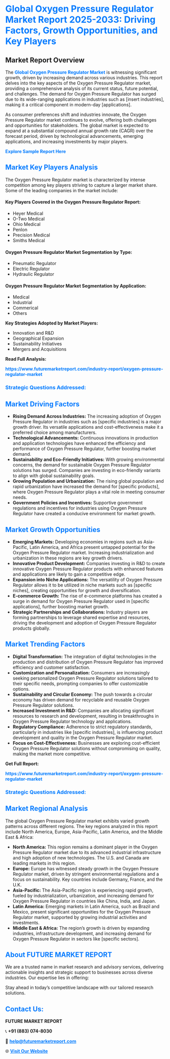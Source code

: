 <h1 style="color: #007BFF;">Global Oxygen Pressure Regulator Market Report 2025-2033: Driving Factors, Growth Opportunities, and Key Players</h1>

<section id="overview">
<h2>Market Report Overview</h2>
<p>The <a href="https://www.futuremarketreport.com/industry-report/oxygen-pressure-regulator-market" style="color: #007BFF; text-decoration: none;"><strong>Global Oxygen Pressure Regulator Market</strong></a> is witnessing significant growth, driven by increasing demand across various industries. This report delves into the key aspects of the Oxygen Pressure Regulator market, providing a comprehensive analysis of its current status, future potential, and challenges. The demand for Oxygen Pressure Regulator has surged due to its wide-ranging applications in industries such as [insert industries], making it a critical component in modern-day [applications].</p>
<p>As consumer preferences shift and industries innovate, the Oxygen Pressure Regulator market continues to evolve, offering both challenges and opportunities for stakeholders. The global market is expected to expand at a substantial compound annual growth rate (CAGR) over the forecast period, driven by technological advancements, emerging applications, and increasing investments by major players.</p>
</section>

<section id="overview">
<p><a href="https://www.futuremarketreport.com/request-sample/reportId=53300" style="color: #007BFF; text-decoration: none;"><strong>Explore Sample Report Here</strong></a></p>
</section>

<section id="key-players">
<h2 style="color: #007BFF;">Market Key Players Analysis</h2>
<p>The Oxygen Pressure Regulator market is characterized by intense competition among key players striving to capture a larger market share. Some of the leading companies in the market include:</p>
<h4>Key Players Covered in the Oxygen Pressure Regulator Report:</h4>
<ul><li>Heyer Medical</li><li>O-Two Medical</li><li>Ohio Medical</li><li>Penlon</li><li>Precision Medical</li><li>Smiths Medical</li></ul>
<h4>Oxygen Pressure Regulator Market Segmentation by Type:</h4>
<ul><li>Pneumatic Regulator</li><li>Electric Regulator</li><li>Hydraulic Regulator</li></ul>

<h4>Oxygen Pressure Regulator Market Segmentation by Application:</h4>
<ul><li>Medical</li><li>Industrial</li><li>Commerical</li><li>Others</li></ul>
<p><strong>Key Strategies Adopted by Market Players:</strong></p>
<ul>
<li>Innovation and R&D</li>
<li>Geographical Expansion</li>
<li>Sustainability Initiatives</li>
<li>Mergers and Acquisitions</li>
</ul>
</section>

<section>
<p><strong>Read Full Analysis: </strong></p><a href="https://www.futuremarketreport.com/industry-report/oxygen-pressure-regulator-market" style="color: #007BFF; text-decoration: none;"><strong>https://www.futuremarketreport.com/industry-report/oxygen-pressure-regulator-market</strong></a>
<h3 style="color: #007BFF;">Strategic Questions Addressed:</h3>
</section>

<section id="driving-factors">
<h2 style="color: #007BFF;">Market Driving Factors</h2>
<ul>
<li><strong>Rising Demand Across Industries:</strong> The increasing adoption of Oxygen Pressure Regulator in industries such as [specific industries] is a major growth driver. Its versatile applications and cost-effectiveness make it a preferred choice among manufacturers.</li>
<li><strong>Technological Advancements:</strong> Continuous innovations in production and application technologies have enhanced the efficiency and performance of Oxygen Pressure Regulator, further boosting market demand.</li>
<li><strong>Sustainability and Eco-Friendly Initiatives:</strong> With growing environmental concerns, the demand for sustainable Oxygen Pressure Regulator solutions has surged. Companies are investing in eco-friendly variants to align with global sustainability goals.</li>
<li><strong>Growing Population and Urbanization:</strong> The rising global population and rapid urbanization have increased the demand for [specific products], where Oxygen Pressure Regulator plays a vital role in meeting consumer needs.</li>
<li><strong>Government Policies and Incentives:</strong> Supportive government regulations and incentives for industries using Oxygen Pressure Regulator have created a conducive environment for market growth.</li>
</ul>
</section>

<section id="growth-opportunities">
<h2 style="color: #007BFF;">Market Growth Opportunities</h2>
<ul>
<li><strong>Emerging Markets:</strong> Developing economies in regions such as Asia-Pacific, Latin America, and Africa present untapped potential for the Oxygen Pressure Regulator market. Increasing industrialization and urbanization in these regions are key growth drivers.</li>
<li><strong>Innovative Product Development:</strong> Companies investing in R&D to create innovative Oxygen Pressure Regulator products with enhanced features and applications are likely to gain a competitive edge.</li>
<li><strong>Expansion into Niche Applications:</strong> The versatility of Oxygen Pressure Regulator allows it to be utilized in niche markets such as [specific niches], creating opportunities for growth and diversification.</li>
<li><strong>E-commerce Growth:</strong> The rise of e-commerce platforms has created a surge in demand for Oxygen Pressure Regulator used in [specific applications], further boosting market growth.</li>
<li><strong>Strategic Partnerships and Collaborations:</strong> Industry players are forming partnerships to leverage shared expertise and resources, driving the development and adoption of Oxygen Pressure Regulator products globally.</li>
</ul>
</section>

<section id="trending-factors">
<h2 style="color: #007BFF;">Market Trending Factors</h2>
<ul>
<li><strong>Digital Transformation:</strong> The integration of digital technologies in the production and distribution of Oxygen Pressure Regulator has improved efficiency and customer satisfaction.</li>
<li><strong>Customization and Personalization:</strong> Consumers are increasingly seeking personalized Oxygen Pressure Regulator solutions tailored to their specific needs, prompting companies to offer customizable options.</li>
<li><strong>Sustainability and Circular Economy:</strong> The push towards a circular economy has driven demand for recyclable and reusable Oxygen Pressure Regulator solutions.</li>
<li><strong>Increased Investment in R&D:</strong> Companies are allocating significant resources to research and development, resulting in breakthroughs in Oxygen Pressure Regulator technology and applications.</li>
<li><strong>Regulatory Compliance:</strong> Adherence to strict regulatory standards, particularly in industries like [specific industries], is influencing product development and quality in the Oxygen Pressure Regulator market.</li>
<li><strong>Focus on Cost-Effectiveness:</strong> Businesses are exploring cost-efficient Oxygen Pressure Regulator solutions without compromising on quality, making the market more competitive.</li>
</ul>
</section>

<section>
<p><strong>Get Full Report: </strong></p><a href="https://www.futuremarketreport.com/industry-report/oxygen-pressure-regulator-market" style="color: #007BFF; text-decoration: none;"><strong>https://www.futuremarketreport.com/industry-report/oxygen-pressure-regulator-market</strong></a>
<h3 style="color: #007BFF;">Strategic Questions Addressed:</h3>
</section>


<section id="regional-analysis">
<h2 style="color: #007BFF;">Market Regional Analysis</h2>
<p>The global Oxygen Pressure Regulator market exhibits varied growth patterns across different regions. The key regions analyzed in this report include North America, Europe, Asia-Pacific, Latin America, and the Middle East & Africa:</p>
<ul>
<li><strong>North America:</strong> This region remains a dominant player in the Oxygen Pressure Regulator market due to its advanced industrial infrastructure and high adoption of new technologies. The U.S. and Canada are leading markets in this region.</li>
<li><strong>Europe:</strong> Europe has witnessed steady growth in the Oxygen Pressure Regulator market, driven by stringent environmental regulations and a focus on sustainability. Key countries include Germany, France, and the U.K.</li>
<li><strong>Asia-Pacific:</strong> The Asia-Pacific region is experiencing rapid growth, fueled by industrialization, urbanization, and increasing demand for Oxygen Pressure Regulator in countries like China, India, and Japan.</li>
<li><strong>Latin America:</strong> Emerging markets in Latin America, such as Brazil and Mexico, present significant opportunities for the Oxygen Pressure Regulator market, supported by growing industrial activities and investments.</li>
<li><strong>Middle East & Africa:</strong> The region’s growth is driven by expanding industries, infrastructure development, and increasing demand for Oxygen Pressure Regulator in sectors like [specific sectors].</li>
</ul>
</section>

<footer>
<h2 style="color: #007BFF;">About FUTURE MARKET REPORT</h2>
<p>We are a trusted name in market research and advisory services, delivering actionable insights and strategic support to businesses across diverse industries. Our expertise lies in offering:</p>

<p>Stay ahead in today’s competitive landscape with our tailored research solutions.</p>

<h2 style="color: #007BFF;">Contact Us:</h2>
<p><strong>FUTURE MARKET REPORT</strong></p>
<p>📞 <strong>+91 (883) 074-8030</strong></p>
<p>📧 <strong><a href="mailto:help@futuremarketreport.com" style="color: #007BFF;">help@futuremarketreport.com</a></strong></p>
<p>🌐 <strong><a href="https://www.futuremarketreport.com/" style="color: #007BFF;">Visit Our Website</a></strong></p>
</footer>